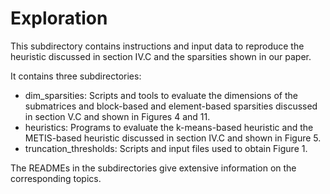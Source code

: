 # Exploration

This subdirectory contains instructions and input data to reproduce the heuristic discussed in section IV.C and the sparsities shown in our paper.

It contains three subdirectories:

* dim_sparsities: Scripts and tools to evaluate the dimensions of the submatrices and block-based and element-based sparsities discussed in section V.C and shown in Figures 4 and 11.
* heuristics: Programs to evaluate the k-means-based heuristic and the METIS-based heuristic discussed in section IV.C and shown in Figure 5.
* truncation_thresholds: Scripts and input files used to obtain Figure 1.

The READMEs in the subdirectories give extensive information on the corresponding topics.

